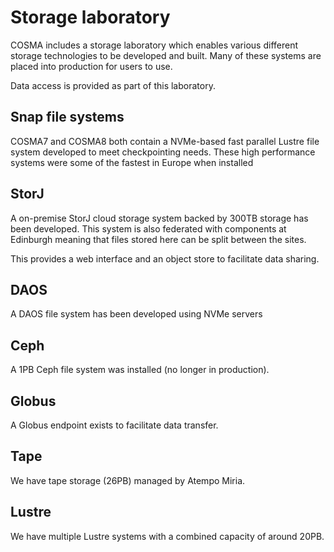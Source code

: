 # Storage laboratory

COSMA includes a storage laboratory which enables various different storage technologies to be developed and built.  Many of these systems are placed into production for users to use.

Data access is provided as part of this laboratory.

## Snap file systems

COSMA7 and COSMA8 both contain a NVMe-based fast parallel Lustre file system developed to meet checkpointing needs.  These high performance systems were some of the fastest in Europe when installed

## StorJ

A on-premise StorJ cloud storage system backed by 300TB storage has been developed.  This system is also federated with components at Edinburgh meaning that files stored here can be split between the sites.

This provides a web interface and an object store to facilitate data sharing.

## DAOS

A DAOS file system has been developed using NVMe servers

## Ceph

A 1PB Ceph file system was installed (no longer in production).

## Globus

A Globus endpoint exists to facilitate data transfer.

## Tape

We have tape storage (26PB) managed by Atempo Miria.

## Lustre

We have multiple Lustre systems with a combined capacity of around 20PB.
